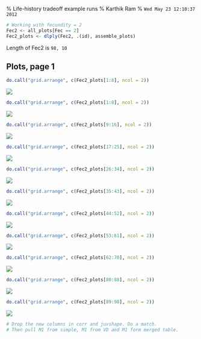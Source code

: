 % Life-history tradeoff example runs
% Karthik Ram
% `Wed May 23 12:10:37 2012`

<!-- Setting up R -->











```r
# Working with fecundity = 2
Fec2 <- all_plots[Fec == 2]
Fec2_plots <- dlply(Fec2, .(id), assemble_plots)
```



Length of Fec2 is `98, 10`

## Plots, page 1


```r
do.call("grid.arrange", c(Fec2_plots[1:8], ncol = 2))
```

![](figure/Fec_2_p1.png) 



```r
do.call("grid.arrange", c(Fec2_plots[1:8], ncol = 2))
```

![](figure/Fec_2_p1.png) 



```r
do.call("grid.arrange", c(Fec2_plots[9:16], ncol = 2))
```

![](figure/Fec_2_p2.png) 



```r
do.call("grid.arrange", c(Fec2_plots[17:25], ncol = 2))
```

![](figure/Fec_2_p3.png) 



```r
do.call("grid.arrange", c(Fec2_plots[26:34], ncol = 2))
```

![](figure/Fec_2_p4.png) 



```r
do.call("grid.arrange", c(Fec2_plots[35:43], ncol = 2))
```

![](figure/Fec_2_p5.png) 



```r
do.call("grid.arrange", c(Fec2_plots[44:52], ncol = 2))
```

![](figure/Fec_2_p6.png) 



```r
do.call("grid.arrange", c(Fec2_plots[53:61], ncol = 2))
```

![](figure/Fec_2_p7.png) 



```r
do.call("grid.arrange", c(Fec2_plots[62:70], ncol = 2))
```

![](figure/Fec_2_p8.png) 



```r
do.call("grid.arrange", c(Fec2_plots[80:88], ncol = 2))
```

![](figure/Fec_2_p10.png) 



```r
do.call("grid.arrange", c(Fec2_plots[89:98], ncol = 2))
```

![](figure/Fec_2_p11.png) 

```r
# Drop the new columns in corr and juvshape. Do a match.
# Then pull M1 from simple, M1 from VD and M1 form merged table.
```



